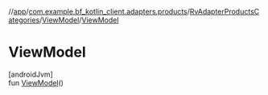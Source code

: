 //[app](../../../../index.md)/[com.example.bf_kotlin_client.adapters.products](../../index.md)/[RvAdapterProductsCategories](../index.md)/[ViewModel](index.md)/[ViewModel](-view-model.md)

# ViewModel

[androidJvm]\
fun [ViewModel](-view-model.md)()
